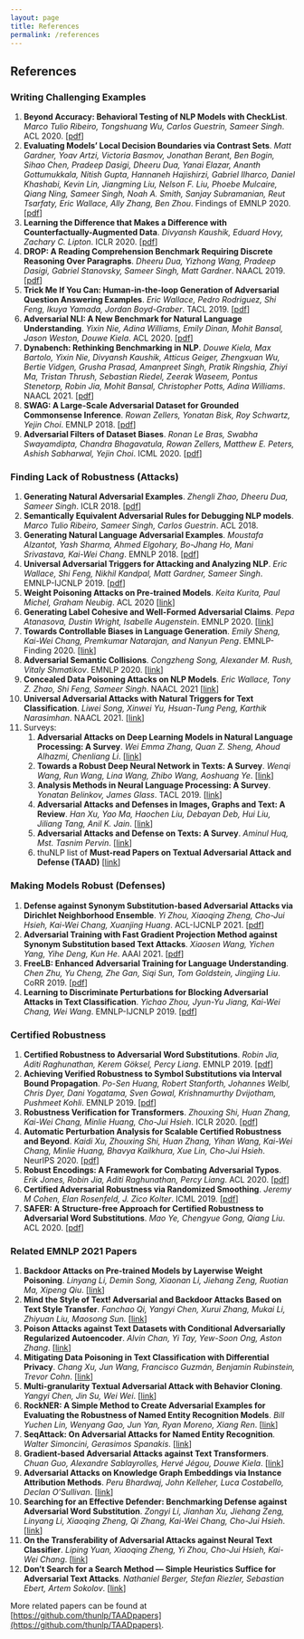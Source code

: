 ```yaml
---
layout: page
title: References 
permalink: /references
---
```



## References

### Writing Challenging Examples
1. **Beyond Accuracy: Behavioral Testing of NLP Models with CheckList**. *Marco Tulio Ribeiro, Tongshuang Wu, Carlos Guestrin, Sameer Singh*. ACL 2020. [[pdf](https://aclanthology.org/2020.acl-main.442.pdf)]
1. **Evaluating Models’ Local Decision Boundaries via Contrast Sets**. *Matt Gardner, Yoav Artzi, Victoria Basmov, Jonathan Berant, Ben Bogin, Sihao Chen, Pradeep Dasigi, Dheeru Dua, Yanai Elazar, Ananth Gottumukkala, Nitish Gupta, Hannaneh Hajishirzi, Gabriel Ilharco, Daniel Khashabi, Kevin Lin, Jiangming Liu, Nelson F. Liu, Phoebe Mulcaire, Qiang Ning, Sameer Singh, Noah A. Smith, Sanjay Subramanian, Reut Tsarfaty, Eric Wallace, Ally Zhang, Ben Zhou*. Findings of EMNLP 2020. [[pdf](https://aclanthology.org/2020.findings-emnlp.117.pdf)]
1. **Learning the Difference that Makes a Difference with Counterfactually-Augmented Data**. *Divyansh Kaushik, Eduard Hovy, Zachary C. Lipton*. ICLR 2020. [[pdf](https://arxiv.org/pdf/1909.12434.pdf)]
1. **DROP: A Reading Comprehension Benchmark Requiring Discrete Reasoning Over Paragraphs**. *Dheeru Dua, Yizhong Wang, Pradeep Dasigi, Gabriel Stanovsky, Sameer Singh, Matt Gardner*. NAACL 2019. [[pdf](https://aclanthology.org/N19-1246.pdf)]
1. **Trick Me If You Can: Human-in-the-loop Generation of Adversarial Question Answering Examples**. *Eric Wallace, Pedro Rodriguez, Shi Feng, Ikuya Yamada, Jordan Boyd-Graber*. TACL 2019. [[pdf](https://arxiv.org/pdf/1809.02701.pdf)]
1. **Adversarial NLI: A New Benchmark for Natural Language Understanding**. *Yixin Nie, Adina Williams, Emily Dinan, Mohit Bansal, Jason Weston, Douwe Kiela*. ACL 2020. [[pdf](https://aclanthology.org/2020.acl-main.441.pdf)]
1. **Dynabench: Rethinking Benchmarking in NLP**. *Douwe Kiela, Max Bartolo, Yixin Nie, Divyansh Kaushik, Atticus Geiger, Zhengxuan Wu, Bertie Vidgen, Grusha Prasad, Amanpreet Singh, Pratik Ringshia, Zhiyi Ma, Tristan Thrush, Sebastian Riedel, Zeerak Waseem, Pontus Stenetorp, Robin Jia, Mohit Bansal, Christopher Potts, Adina Williams*. NAACL 2021. [[pdf](https://aclanthology.org/2021.naacl-main.324.pdf)]
1. **SWAG: A Large-Scale Adversarial Dataset for Grounded Commonsense Inference**. *Rowan Zellers, Yonatan Bisk, Roy Schwartz, Yejin Choi*. EMNLP 2018. [[pdf](https://aclanthology.org/D18-1009.pdf)]
1. **Adversarial Filters of Dataset Biases**. *Ronan Le Bras, Swabha Swayamdipta, Chandra Bhagavatula, Rowan Zellers, Matthew E. Peters, Ashish Sabharwal, Yejin Choi*. ICML 2020. [[pdf](https://arxiv.org/pdf/2002.04108.pdf)]


### Finding Lack of Robustness (Attacks)
1. **Generating Natural Adversarial Examples**. *Zhengli Zhao, Dheeru Dua, Sameer Singh*. ICLR 2018. [[pdf](https://arxiv.org/abs/1710.11342)]
1. **Semantically Equivalent Adversarial Rules for Debugging NLP models**. *Marco Tulio Ribeiro, Sameer Singh, Carlos Guestrin*. ACL 2018.
1. **Generating Natural Language Adversarial Examples**. *Moustafa Alzantot, Yash Sharma, Ahmed Elgohary, Bo-Jhang Ho, Mani Srivastava, Kai-Wei Chang*. EMNLP 2018. [[pdf](https://www.aclweb.org/anthology/D18-1316)]
1. **Universal Adversarial Triggers for Attacking and Analyzing NLP**. *Eric Wallace, Shi Feng, Nikhil Kandpal, Matt Gardner, Sameer Singh*. EMNLP-IJCNLP 2019. [[pdf](https://aclanthology.org/D19-1221.pdf)]
2. **Weight Poisoning Attacks on Pre-trained Models**. *Keita Kurita, Paul Michel, Graham Neubig*. ACL 2020 [[link](https://arxiv.org/abs/2004.06660)]
3. **Generating Label Cohesive and Well-Formed Adversarial Claims**. *Pepa Atanasova, Dustin Wright, Isabelle Augenstein*. EMNLP 2020. [[link](https://aclanthology.org/2020.emnlp-main.256/)]
4. **Towards Controllable Biases in Language Generation**. *Emily Sheng, Kai-Wei Chang, Premkumar Natarajan, and Nanyun Peng*. EMNLP-Finding 2020. [[link](https://arxiv.org/abs/2005.00268)]
5. **Adversarial Semantic Collisions**. *Congzheng Song, Alexander M. Rush, Vitaly Shmatikov*. EMNLP 2020. [[link](https://arxiv.org/abs/2011.04743)]
6. **Concealed Data Poisoning Attacks on NLP Models**. *Eric Wallace, Tony Z. Zhao, Shi Feng, Sameer Singh*. NAACL 2021 [[link](https://arxiv.org/abs/2010.12563)]
7. **Universal Adversarial Attacks with Natural Triggers for Text Classification**. *Liwei Song, Xinwei Yu, Hsuan-Tung Peng, Karthik Narasimhan*. NAACL 2021. [[link](https://arxiv.org/abs/2005.00174)]
8. Surveys:
    1. **Adversarial Attacks on Deep Learning Models in Natural Language Processing: A Survey**. *Wei Emma Zhang, Quan Z. Sheng, Ahoud Alhazmi, Chenliang Li*. [[link](https://arxiv.org/abs/1901.06796)]
    1. **Towards a Robust Deep Neural Network in Texts: A Survey**. *Wenqi Wang, Run Wang, Lina Wang, Zhibo Wang, Aoshuang Ye*. [[link](https://arxiv.org/abs/1902.07285)]
    1. **Analysis Methods in Neural Language Processing: A Survey**. *Yonatan Belinkov, James Glass*. TACL 2019. [[link](https://aclanthology.org/Q19-1004/)]
    1. **Adversarial Attacks and Defenses in Images, Graphs and Text: A Review**. *Han Xu, Yao Ma, Haochen Liu, Debayan Deb, Hui Liu, Jiliang Tang, Anil K. Jain*. [[link](https://arxiv.org/abs/1909.08072)]
    1. **Adversarial Attacks and Defense on Texts: A Survey**. *Aminul Huq, Mst. Tasnim Pervin*. [[link](https://arxiv.org/abs/2005.14108)]
    1. thuNLP list of **Must-read Papers on Textual Adversarial Attack and Defense (TAAD)** [[link](https://github.com/thunlp/TAADpapers)]


### Making Models Robust (Defenses)
1. **Defense against Synonym Substitution-based Adversarial Attacks via Dirichlet Neighborhood Ensemble**. *Yi Zhou, Xiaoqing Zheng, Cho-Jui Hsieh, Kai-Wei Chang, Xuanjing Huang*. ACL-IJCNLP 2021. [[pdf](https://aclanthology.org/2021.acl-long.426.pdf)]
1. **Adversarial Training with Fast Gradient Projection Method against Synonym Substitution based Text Attacks**. *Xiaosen Wang, Yichen Yang, Yihe Deng, Kun He*. AAAI 2021. [[pdf](https://ojs.aaai.org/index.php/AAAI/article/view/17648/17455)] 
1. **FreeLB: Enhanced Adversarial Training for Language Understanding**. *Chen Zhu, Yu Cheng, Zhe Gan, Siqi Sun, Tom Goldstein, Jingjing Liu*. CoRR 2019. [[pdf](https://arxiv.org/pdf/1909.11764.pdf)]
1. **Learning to Discriminate Perturbations for Blocking Adversarial Attacks in Text Classification**. *Yichao Zhou, Jyun-Yu Jiang, Kai-Wei Chang, Wei Wang*. EMNLP-IJCNLP 2019. [[pdf](https://www.aclweb.org/anthology/D19-1496.pdf)]

### Certified Robustness
1. **Certified Robustness to Adversarial Word Substitutions**. *Robin Jia, Aditi Raghunathan, Kerem Göksel, Percy Liang*. EMNLP 2019. [[pdf](https://aclanthology.org/D19-1423.pdf)]
1. **Achieving Verified Robustness to Symbol Substitutions via Interval Bound Propagation**. *Po-Sen Huang, Robert Stanforth, Johannes Welbl, Chris Dyer, Dani Yogatama, Sven Gowal, Krishnamurthy Dvijotham, Pushmeet Kohli*. EMNLP 2019. [[pdf](https://aclanthology.org/D19-1419.pdf)]
1. **Robustness Verification for Transformers**. *Zhouxing Shi, Huan Zhang, Kai-Wei Chang, Minlie Huang, Cho-Jui Hsieh*. ICLR 2020. [[pdf](https://arxiv.org/pdf/2002.06622.pdf)]
1. **Automatic Perturbation Analysis for Scalable Certified Robustness and Beyond**. *Kaidi Xu, Zhouxing Shi, Huan Zhang, Yihan Wang, Kai-Wei Chang, Minlie Huang, Bhavya Kailkhura, Xue Lin, Cho-Jui Hsieh*. NeurIPS 2020. [[pdf](https://arxiv.org/pdf/2002.12920.pdf)]
1. **Robust Encodings: A Framework for Combating Adversarial Typos**. *Erik Jones, Robin Jia, Aditi Raghunathan, Percy Liang*. ACL 2020. [[pdf](https://aclanthology.org/2020.acl-main.245.pdf)]
1. **Certified Adversarial Robustness via Randomized Smoothing**. *Jeremy M Cohen, Elan Rosenfeld, J. Zico Kolter*. ICML 2019. [[pdf](https://arxiv.org/pdf/1902.02918.pdf)]
1. **SAFER: A Structure-free Approach for Certified Robustness to Adversarial Word Substitutions**. *Mao Ye, Chengyue Gong, Qiang Liu*. ACL 2020. [[pdf](https://aclanthology.org/2020.acl-main.317.pdf)]

### Related EMNLP 2021 Papers
1. **Backdoor Attacks on Pre-trained Models by Layerwise Weight Poisoning**. *Linyang Li, Demin Song, Xiaonan Li, Jiehang Zeng, Ruotian Ma, Xipeng Qiu*. [[link](https://arxiv.org/abs/2108.13888)]
2. **Mind the Style of Text! Adversarial and Backdoor Attacks Based on Text Style Transfer**. *Fanchao Qi, Yangyi Chen, Xurui Zhang, Mukai Li, Zhiyuan Liu, Maosong Sun.* [[link](https://aclanthology.org/2021.emnlp-main.374.pdf)]
3. **Poison Attacks against Text Datasets with Conditional Adversarially Regularized Autoencoder**. *Alvin Chan, Yi Tay, Yew-Soon Ong, Aston Zhang*. [[link](https://aclanthology.org/2020.findings-emnlp.373/)]
4. **Mitigating Data Poisoning in Text Classification with Differential Privacy**. *Chang Xu, Jun Wang, Francisco Guzmán, Benjamin Rubinstein, Trevor Cohn*. [[link](https://aclanthology.org/2021.findings-emnlp.369/)]
5. **Multi-granularity Textual Adversarial Attack with Behavior Cloning**. *Yangyi Chen, Jin Su, Wei Wei*. [[link](https://aclanthology.org/2021.emnlp-main.371/)]
6. **RockNER: A Simple Method to Create Adversarial Examples for Evaluating the Robustness of Named Entity Recognition Models**. *Bill Yuchen Lin, Wenyang Gao, Jun Yan, Ryan Moreno, Xiang Ren*. [[link](https://aclanthology.org/2021.emnlp-main.302/)]
7. **SeqAttack: On Adversarial Attacks for Named Entity Recognition**. *Walter Simoncini, Gerasimos Spanakis*. [[link](https://aclanthology.org/2021.emnlp-demo.35/)]
8. **Gradient-based Adversarial Attacks against Text Transformers**. *Chuan Guo, Alexandre Sablayrolles, Hervé Jégou, Douwe Kiela*. [[link](https://aclanthology.org/2021.emnlp-main.464/)]
9. **Adversarial Attacks on Knowledge Graph Embeddings via Instance Attribution Methods**. *Peru Bhardwaj, John Kelleher, Luca Costabello, Declan O’Sullivan*. [[link](https://aclanthology.org/2021.emnlp-main.648/)]
10. **Searching for an Effective Defender: Benchmarking Defense against Adversarial Word Substitution**. *Zongyi Li, Jianhan Xu, Jiehang Zeng, Linyang Li, Xiaoqing Zheng, Qi Zhang, Kai-Wei Chang, Cho-Jui Hsieh*. [[link](https://aclanthology.org/2021.emnlp-main.251/)]
11. **On the Transferability of Adversarial Attacks against Neural Text Classifier**. *Liping Yuan, Xiaoqing Zheng, Yi Zhou, Cho-Jui Hsieh, Kai-Wei Chang*. [[link](https://aclanthology.org/2021.emnlp-main.121/)]
12. **Don’t Search for a Search Method — Simple Heuristics Suffice for Adversarial Text Attacks**. *Nathaniel Berger, Stefan Riezler, Sebastian Ebert, Artem Sokolov*. [[link](https://aclanthology.org/2021.emnlp-main.647/)]

More related papers can be found at [https://github.com/thunlp/TAADpapers](https://github.com/thunlp/TAADpapers).
